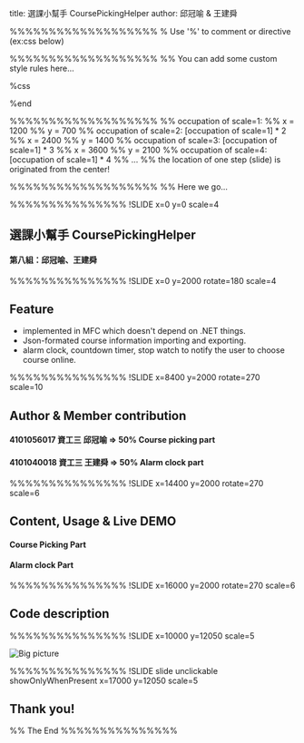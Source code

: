 title: 選課小幫手 CoursePickingHelper
author: 邱冠喻 & 王建舜

%%%%%%%%%%%%%%%%%%%
% Use '%' to comment or directive (ex:css below)

%%%%%%%%%%%%%%%%%%%
%% You can add some custom style rules here...

%css



%end

%%%%%%%%%%%%%%%%%%%
%% occupation of scale=1:
%% x = 1200
%% y = 700
%% occupation of scale=2: [occupation of scale=1] * 2
%% x = 2400
%% y = 1400
%% occupation of scale=3: [occupation of scale=1] * 3
%% x = 3600
%% y = 2100
%% occupation of scale=4: [occupation of scale=1] * 4
%% ...
%% the location of one step (slide) is originated from the center!

%%%%%%%%%%%%%%%%%%%
%% Here we go...

%%%%%%%%%%%%%%%
!SLIDE x=0 y=0 scale=4

## 選課小幫手 CoursePickingHelper

#### 第八組：邱冠喻、王建舜

%%%%%%%%%%%%%%%
!SLIDE x=0 y=2000 rotate=180 scale=4

## Feature

 * implemented in MFC which doesn't depend on .NET things.
 * Json-formated course information importing and exporting.
 * alarm clock, countdown timer, stop watch to notify the user to choose course online.

%%%%%%%%%%%%%%%
!SLIDE x=8400 y=2000 rotate=270 scale=10

## Author & Member contribution

#### 4101056017 資工三 邱冠喻 => 50% Course picking part

#### 4101040018 資工三 王建舜 => 50% Alarm clock part

%%%%%%%%%%%%%%%
!SLIDE x=14400 y=2000 rotate=270 scale=6

## Content, Usage & Live DEMO

#### Course Picking Part

#### Alarm clock Part

%%%%%%%%%%%%%%%
!SLIDE x=16000 y=2000 rotate=270 scale=6

## Code description

%%%%%%%%%%%%%%% 
!SLIDE x=10000 y=12050 scale=5

![Big picture](http://i.imgur.com/BRrOQbq.jpg)

%%%%%%%%%%%%%%%
!SLIDE slide unclickable showOnlyWhenPresent x=17000 y=12050 scale=5

## Thank you!

%% The End
%%%%%%%%%%%%%%%

